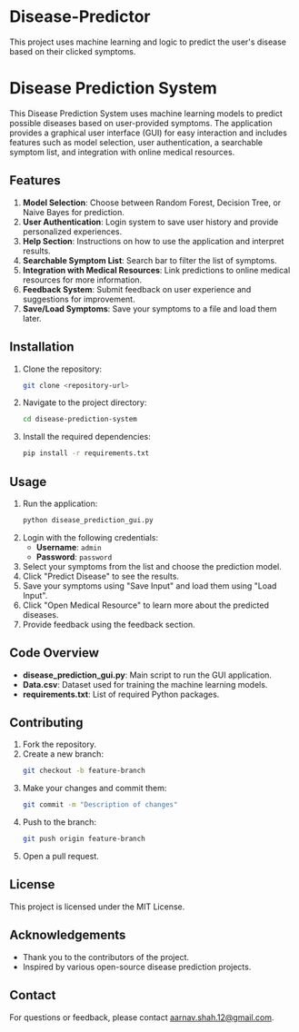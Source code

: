 # Disease-Predictor
This project uses machine learning and logic to predict the user's disease based on their clicked symptoms.

# Disease Prediction System

This Disease Prediction System uses machine learning models to predict possible diseases based on user-provided symptoms. The application provides a graphical user interface (GUI) for easy interaction and includes features such as model selection, user authentication, a searchable symptom list, and integration with online medical resources.

## Features

1. **Model Selection**: Choose between Random Forest, Decision Tree, or Naive Bayes for prediction.
2. **User Authentication**: Login system to save user history and provide personalized experiences.
3. **Help Section**: Instructions on how to use the application and interpret results.
4. **Searchable Symptom List**: Search bar to filter the list of symptoms.
5. **Integration with Medical Resources**: Link predictions to online medical resources for more information.
6. **Feedback System**: Submit feedback on user experience and suggestions for improvement.
7. **Save/Load Symptoms**: Save your symptoms to a file and load them later.

## Installation

1. Clone the repository:
    ```bash
    git clone <repository-url>
    ```
2. Navigate to the project directory:
    ```bash
    cd disease-prediction-system
    ```
3. Install the required dependencies:
    ```bash
    pip install -r requirements.txt
    ```

## Usage

1. Run the application:
    ```bash
    python disease_prediction_gui.py
    ```
2. Login with the following credentials:
    - **Username**: `admin`
    - **Password**: `password`
3. Select your symptoms from the list and choose the prediction model.
4. Click "Predict Disease" to see the results.
5. Save your symptoms using "Save Input" and load them using "Load Input".
6. Click "Open Medical Resource" to learn more about the predicted diseases.
7. Provide feedback using the feedback section.

## Code Overview

- **disease_prediction_gui.py**: Main script to run the GUI application.
- **Data.csv**: Dataset used for training the machine learning models.
- **requirements.txt**: List of required Python packages.

## Contributing

1. Fork the repository.
2. Create a new branch:
    ```bash
    git checkout -b feature-branch
    ```
3. Make your changes and commit them:
    ```bash
    git commit -m "Description of changes"
    ```
4. Push to the branch:
    ```bash
    git push origin feature-branch
    ```
5. Open a pull request.

## License

This project is licensed under the MIT License.

## Acknowledgements

- Thank you to the contributors of the project.
- Inspired by various open-source disease prediction projects.

## Contact

For questions or feedback, please contact aarnav.shah.12@gmail.com.

